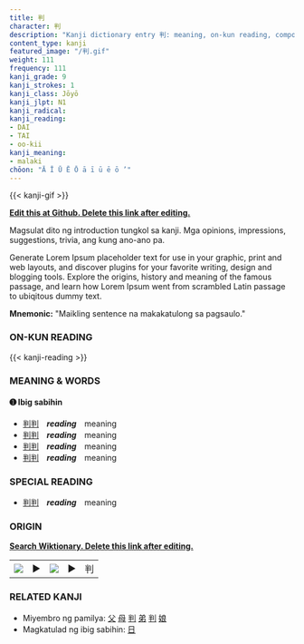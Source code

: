 ```yaml
---
title: 判
character: 判
description: "Kanji dictionary entry 判: meaning, on-kun reading, compounds, origin, related kanji"
content_type: kanji
featured_image: "/判.gif"
weight: 111
frequency: 111
kanji_grade: 9
kanji_strokes: 1
kanji_class: Jōyō
kanji_jlpt: N1
kanji_radical: 
kanji_reading: 
- DAI
- TAI
- oo-kii
kanji_meaning:
- malaki
chōon: "Ā Ī Ū Ē Ō ā ī ū ē ō ’"
---
```

[//]: # (Don't edit the line below. Kanji animated GIF code is automatically generated.)
{{< kanji-gif >}}

[//]: # (Edit below this line.)

**[Edit this at Github. Delete this link after editing.](https://github.com/tim0g/tim/tree/main/content/kanji/判/index.md)**

Magsulat dito ng introduction tungkol sa kanji. Mga opinions, impressions, suggestions, trivia, ang kung ano-ano pa.

Generate Lorem Ipsum placeholder text for use in your graphic, print and web layouts, and discover plugins for your favorite writing, design and blogging tools. Explore the origins, history and meaning of the famous passage, and learn how Lorem Ipsum went from scrambled Latin passage to ubiqitous dummy text.
 
**Mnemonic:** "Maikling sentence na makakatulong sa pagsaulo."

### ON-KUN READING

[//]: # (Don't edit the line below. ON-KUN READING code is automatically generated.)
{{< kanji-reading >}}

### MEANING & WORDS

#### ➊ **Ibig sabihin**
  - [判](../判)[判](../判)　***reading***　meaning
  - [判](../判)[判](../判)　***reading***　meaning
  - [判](../判)[判](../判)　***reading***　meaning
  - [判](../判)[判](../判)　***reading***　meaning

### SPECIAL READING
  - [判](../判)[判](../判)　***reading***　meaning

### ORIGIN

**[Search Wiktionary. Delete this link after editing.](https://wiktionary.org/wiki/判)**
<table class="kanji-table"><tr><td>
<img src="60px-判-bronze.svg.png">
</td><td>▶</td><td>
<img src="60px-判-oracle.svg.png">
</td><td>▶</td>
<td class="kanji-origin">判</td>
</tr></table>

### RELATED KANJI
- Miyembro ng pamilya: [父](../父) [母](../母) [判](../判) [弟](../弟) [判](../判) [娘](../娘)
- Magkatulad ng ibig sabihin: [日](../日)
